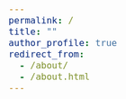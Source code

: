 ```yaml
---
permalink: /
title: ""
author_profile: true
redirect_from:
  - /about/
  - /about.html
---
```

<html lang="en">
<head>
    <meta charset="UTF-8">
    <meta name="viewport" content="width=device-width, initial-scale=1.0">
    <title>Transparent Button</title>
    <style>
        .transparent-button {
            background-color: transparent;
            border: 2px solid #3498db;
            color: #3498db;
            padding: 5px 15px;
            font-size: 12px;
            cursor: pointer;
            border-radius: 5px;
            transition: all 0.3s ease;
        }

        .transparent-button:hover {
            background-color: #3498db;
            color: white;
        }

        .justified-text {
            text-align: justify;
        }

        .justified-text-para {
            text-align: justify;
            font-size: 16px; 
        }

        * {
            font-size: 16px;
        }

    </style>
    

</head>
</html>
<p class="justified-text">
Hi, there!
</p>

<p class="justified-text">
I’m Meheraj Hossain, a CSE graduate from the <a href="https://www.du.ac.bd/body/CSE">University of Dhaka</a>, Bangladesh. I am currently working as a Machine Learning Engineer II at <a href = "https://therapbd.com/">Therap (BD) Ltd</a>, a US-based software company operating in Bangladesh. My role involves developing applications leveraging computer-vision models and tools to enhance medical care.
</p>

<p class="justified-text">
I am also involved as a Part-time Research Assistant at the <a href = "https://ccds.ai/">Center for Computational & Data Sciences (CCDS)</a> where my works are supervised by <a href = "https://scholar.google.com/citations?user=OqlqQTwAAAAJ&hl=en">Dr. Amin Ahsan Ali</a>. Here, my current research focuses on utilizing Large Language Models (LLMs) for low-resource languages, particularly Bangla, to improve language understanding and generation in these underrepresented languages.
</p>

<p class="justified-text">
My research interests lie broadly in the area of Natural Language Processing and Computer Vision, with a focus on low-resource domains. Specifically, I am interested in:
</p>

<ul>
<li> <strong>Low-Resource NLP</strong>: Enhancing low-resource languages by leveraging cross-lingual data from high-resource languages. </li>
<li> <strong>Continual Learning</strong>: Developing strategies to prevent catastrophic forgetting when adapting LLMs to new domains.</li>
<li> <strong>Multimodal Learning</strong>: Investigating how different modalities e.g., text and images interact and convey information across them.</li>
<li> <strong>Applications of LLMs and VLMs</strong>: Exploring the diverse applications of large language models (LLMs) and vision-language models (VLMs) across various domains to enhance functionality and user experience.</li>
</ul>

<p class="justified-text">
<strong> I am actively seeking Ph.D. opportunities for Fall 2025. </strong> 
</p>


<h2>News and Updates</h2>

- **October 2024**: Promoted to Machine Learning Engineer II at Therap (BD) Ltd.
- **August 2024**: Paper "<i>How Good are LM and LLMs in Bangla Newspaper Article Summarization</i>", accepted at the 27th International Conference on Pattern Recognition, ICPR 2024.  
- **September 2023**:  Started working at Center for Computational & Data Sciences (CCDS) as Research Assistant(Part-Time).
- **October 2022**: Promoted to Machine Learning Engineer at Therap (BD) Ltd.
- **September 2021**: Started working at Therap (BD) Ltd. as Associate Machine Learning Engineer.
- **August 2021**: Defended undergraduate thesis.


<h2> Publications </h2>

* Faria Sultana, Md Tahmid Hasan Fuad, Md Fahim, Rahat Rizvi Rahman, **Meheraj Hossain**, M Ashraful Amin, A K M Mahbubur Rahman, Amin Ahsan Ali, *How Good are LM and LLMs in Bangla Newspaper Article Summarization*, in the Proceedings of the 27th International Conference on Pattern Recognition, ICPR 2024, To Appear. [[Paper]](https://drive.google.com/file/d/1HWCdMzGDgCp04GgJpjiHsQMRTzG3M5iT/view?usp=sharing)

* Md Fahim, **Meheraj Hossain**, Sadman Rohan, Md Ashraful Amin, AKM Mahabubur Rahman, Amin Ahsan Ali, *L-Context: Layer-wise Context Vectors for Better Text Classification Using Pre-trained Language Models*, In Review. [[Paper]](https://drive.google.com/file/d/16n6IZQ9n2au9wbJS2djriEJtUPuV97-E/view?usp=sharing)


<h2> Patents </h2>

* David Lawrence Turock, Justin Mark Brockie, James Michael Kelly, Richard Allen Robbins, **Meheraj Hossain**, et al., *Automated, Non-Invasive Artificial Intelligence Machine Learning Method and System for Identifying and Redacting Personally Identifiable Information in a Monitored Environment using Real-Time Sensor Data*, US Patent Publication No. US 2024-0212804 A1, published June 27, 2024. (Status: Pending) [[Patent]](https://patents.google.com/patent/US20240212804A1/en)


<h2>Education</h2>

* Bachelor of Science (B.Sc.) in Computer Science and Engineering  
  * University of Dhaka (January 2017 – August 2021)
  * **CGPA**: 3.74 out of 4.00
  * **Merit Position**: 7<sup>th</sup> out of 65 students


<h2> Technical Skills </h2>

* **Programming Languages**: Python, C, C++, Java, JavaScript  
* **Libraries**: PyTorch, PyTorch-Lightning, TensorFlow, Keras, OpenCV, Scikit-learn, Numpy, Pandas, Matplotlib, Seaborn  
* **Frontend Development**: HTML, CSS, Bootstrap, jQuery, Ajax 
* **Backend Development**: Node.js, Express.js 
* **Database**: MongoDB, SQL, SQLite  
* **Hardware Tools**: Nvidia Jetson Xavier NX, Jetson AGX Orin, Jetson Orin Nano, Raspberry Pi  
* **Miscellaneous**: Git, Docker, MATLAB, LaTeX, TensorRT


<h2>Awards & Achievements</h2>

* Secured 5th Position in Apurba Presents *Bhashabhrom: Bangla Grammatical Error Detection* Challenge Datathon 2023 (Team: *Team Aambella*). [[Link]](https://www.kaggle.com/competitions/bengali-ged/discussion/395940)

* Selected as Finalist in *Robi Datathon 2.0* (Team: *The_Anomalies*). [[Link]](https://www.kaggle.com/competitions/robi-datathon-2-pre-assessment/leaderboard)
  
* Awarded University Merit Scholarship by the Government of Bangladesh for outstanding academic performance.


<h2> Extracurricular Activities </h2>

* **Competitive Programming**
  * Solved <strong>1000+</strong> problems on platforms like Codeforces (Max Rating: <strong>1527</strong>), LightOJ, and UVA.
  * Participated in several national and international programming contests during undergraduate studies.

* **Kaggle Competitions**
  * Participated in several Kaggle competitions, including [Google Brain Ventilator Pressure Prediction](https://www.kaggle.com/competitions/ventilator-pressure-prediction/leaderboard) (Time Series Analysis) and [Global Wheat Detection](https://www.kaggle.com/competitions/global-wheat-detection/leaderboard) (Computer Vision Challenge).